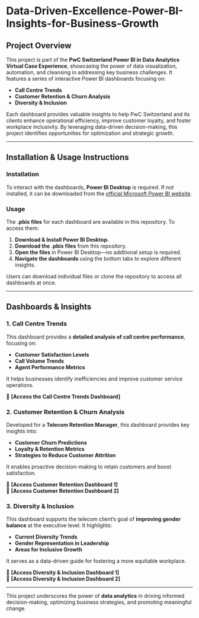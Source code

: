 # Data-Driven-Excellence-Power-BI-Insights-for-Business-Growth

## **Project Overview**  
This project is part of the **PwC Switzerland Power BI in Data Analytics Virtual Case Experience**, showcasing the power of data visualization, automation, and cleansing in addressing key business challenges. It features a series of interactive Power BI dashboards focusing on:  

- **Call Centre Trends**  
- **Customer Retention & Churn Analysis**  
- **Diversity & Inclusion**  

Each dashboard provides valuable insights to help PwC Switzerland and its clients enhance operational efficiency, improve customer loyalty, and foster workplace inclusivity. By leveraging data-driven decision-making, this project identifies opportunities for optimization and strategic growth.  

---

## **Installation & Usage Instructions**  

### **Installation**  
To interact with the dashboards, **Power BI Desktop** is required. If not installed, it can be downloaded from the [official Microsoft Power BI website](https://powerbi.microsoft.com/).  

### **Usage**  
The **.pbix files** for each dashboard are available in this repository. To access them:  

1. **Download & Install Power BI Desktop.**  
2. **Download the .pbix files** from this repository.  
3. **Open the files** in Power BI Desktop—no additional setup is required.  
4. **Navigate the dashboards** using the bottom tabs to explore different insights.  

Users can download individual files or clone the repository to access all dashboards at once.  

---

## **Dashboards & Insights**  

### **1. Call Centre Trends**  
This dashboard provides a **detailed analysis of call centre performance**, focusing on:  
- **Customer Satisfaction Levels**  
- **Call Volume Trends**  
- **Agent Performance Metrics**  

It helps businesses identify inefficiencies and improve customer service operations.  

🔗 **[Access the Call Centre Trends Dashboard]**  

### **2. Customer Retention & Churn Analysis**  
Developed for a **Telecom Retention Manager**, this dashboard provides key insights into:  
- **Customer Churn Predictions**  
- **Loyalty & Retention Metrics**  
- **Strategies to Reduce Customer Attrition**  

It enables proactive decision-making to retain customers and boost satisfaction.  

🔗 **[Access Customer Retention Dashboard 1]**  
🔗 **[Access Customer Retention Dashboard 2]**  

### **3. Diversity & Inclusion**  
This dashboard supports the telecom client’s goal of **improving gender balance** at the executive level. It highlights:  
- **Current Diversity Trends**  
- **Gender Representation in Leadership**  
- **Areas for Inclusive Growth**  

It serves as a data-driven guide for fostering a more equitable workplace.  

🔗 **[Access Diversity & Inclusion Dashboard 1]**  
🔗 **[Access Diversity & Inclusion Dashboard 2]**  

---

This project underscores the power of **data analytics** in driving informed decision-making, optimizing business strategies, and promoting meaningful change.  
